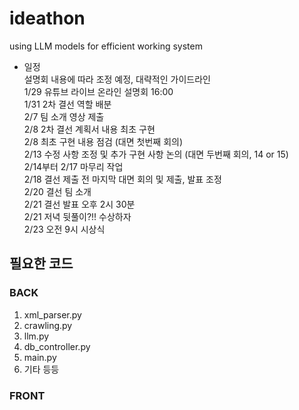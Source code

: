 # ideathon
using LLM models for efficient working system

- 일정 <br />
설명회 내용에 따라 조정 예정, 대략적인 가이드라인 <br />
1/29 유튜브 라이브 온라인 설명회 16:00<br />
1/31 2차 결선 역할 배분 <br />
2/7 팀 소개 영상 제출 <br />
2/8 2차 결선 계획서 내용 최초 구현 <br />
2/8 최초 구현 내용 점검 (대면 첫번째 회의) <br />
2/13 수정 사항 조정 및 추가 구현 사항 논의 (대면 두번째 회의, 14 or 15) <br />
2/14부터 2/17 마무리 작업 <br />
2/18 결선 제출 전 마지막 대면 회의 및 제출, 발표 조정 <br />
2/20 결선 팀 소개 <br />
2/21 결선 발표 오후 2시 30분 <br />
2/21 저녁 뒷풀이?!! 수상하자 <br />
2/23 오전 9시 시상식 <br />

## 필요한 코드
### BACK
1) xml_parser.py
2) crawling.py
3) llm.py
4) db_controller.py
5) main.py
6) 기타 등등

### FRONT
